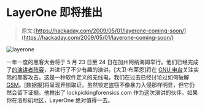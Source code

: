 # LayerOne 即将推出

> 原文:[https://hackaday.com/2009/05/01/layerone-coming-soon/](https://hackaday.com/2009/05/01/layerone-coming-soon/)

![layerone](../Images/70974eb67454fafbae6cdb41415f0b79.png "layerone")

一年一度的黑客大会将于 5 月 23 日至 24 日在加州阿纳海姆举行。他们已经完成了[的演讲者阵容](http://layerone.info/?page_id=27 "Speakers » LayerOne 2009")，并进行了不少有趣的演讲。[大卫·布莱恩]将在 [GNU 电台](http://www.gnu.org/software/gnuradio/)关注实际的黑客攻击。这是一种软件定义的无线电，我们在过去已经讨论过如何破解[GSM](http://hackaday.com/2007/08/11/cccamp-2007-gsm-a5-cracking/)。[数据报]将呈现开锁取证。虽然锁定盗窃不像暴力入侵那样明显，但它仍然会留下证据。他推出了 lockpickingforensics.com 作为这次演讲的伙伴。如果你在洛杉矶地区，LayerOne 绝对值得一去。